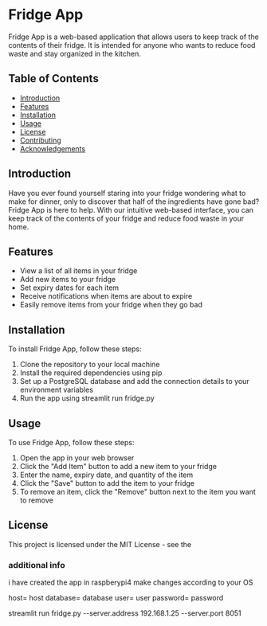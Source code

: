 

# Fridge App
Fridge App is a web-based application that allows users to keep track of the contents of their fridge. It is intended for anyone who wants to reduce food waste and stay organized in the kitchen.


## Table of Contents

- [Introduction](#introduction)
- [Features](#features)
- [Installation](#installation)
- [Usage](#usage)
- [License](#license)
- [Contributing](#contributing)
- [Acknowledgements](#acknowledgements)


## Introduction

Have you ever found yourself staring into your fridge wondering what to make for dinner, only to discover that half of the ingredients have gone bad? Fridge App is here to help. With our intuitive web-based interface, you can keep track of the contents of your fridge and reduce food waste in your home.


## Features

- View a list of all items in your fridge
- Add new items to your fridge
- Set expiry dates for each item
- Receive notifications when items are about to expire
- Easily remove items from your fridge when they go bad


## Installation

To install Fridge App, follow these steps:

1. Clone the repository to your local machine
2. Install the required dependencies using pip
3. Set up a PostgreSQL database and add the connection details to your environment variables
4. Run the app using streamlit run fridge.py

## Usage

To use Fridge App, follow these steps:

1. Open the app in your web browser
2. Click the "Add Item" button to add a new item to your fridge
3. Enter the name, expiry date, and quantity of the item
4. Click the "Save" button to add the item to your fridge
5. To remove an item, click the "Remove" button next to the item you want to remove



## License

This project is licensed under the MIT License - see the


### additional info

i have created the app in raspberypi4
make changes according to your OS

<!-- create a .env file in the cwd -->
<!-- no need of quotes for the values -->
host= host
database= database
user= user
password= password

<!-- To run the app run this in terminal -->
streamlit run fridge.py --server.address 192.168.1.25 --server.port 8051


